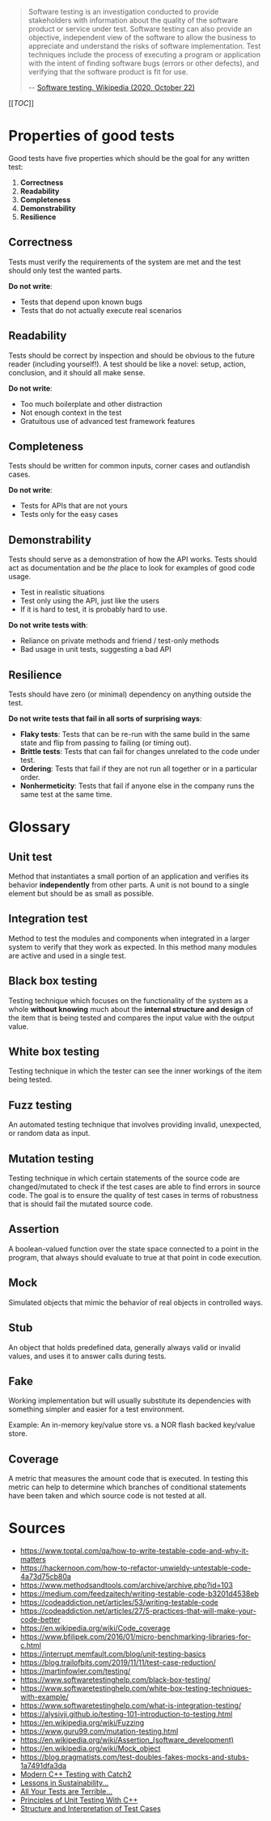 > Software testing is an investigation conducted to provide stakeholders with
> information about the quality of the software product or service under test.
> Software testing can also provide an objective, independent view of the
> software to allow the business to appreciate and understand the risks of
> software implementation. Test techniques include the process of executing a
> program or application with the intent of finding software bugs (errors or
> other defects), and verifying that the software product is fit for use.
>
> -- [Software testing. Wikipedia (2020, October 22)](https://en.wikipedia.org/wiki/Software_testing)

[[_TOC_]]

# Properties of good tests

Good tests have five properties which should be the goal for any written test:

1. **Correctness**
2. **Readability**
3. **Completeness**
4. **Demonstrability**
5. **Resilience**

## Correctness

Tests must verify the requirements of the system are met and the test should
only test the wanted parts.

**Do not write**:
- Tests that depend upon known bugs
- Tests that do not actually execute real scenarios

## Readability

Tests should be correct by inspection and should be obvious to the future reader
(including yourself!). A test should be like a novel: setup, action, conclusion,
and it should all make sense.

**Do not write**:
- Too much boilerplate and other distraction
- Not enough context in the test
- Gratuitous use of advanced test framework features

## Completeness

Tests should be written for common inputs, corner cases and outlandish cases.

**Do not write**:
- Tests for APIs that are not yours
- Tests only for the easy cases

## Demonstrability

Tests should serve as a demonstration of how the API works. Tests should act as
documentation and be *the* place to look for examples of good code usage.

- Test in realistic situations
- Test only using the API, just like the users
- If it is hard to test, it is probably hard to use.

**Do not write tests with**:
- Reliance on private methods and friend / test-only methods
- Bad usage in unit tests, suggesting a bad API

## Resilience

Tests should have zero (or minimal) dependency on anything outside the test.

**Do not write tests that fail in all sorts of surprising ways**:

- **Flaky tests**: Tests that can be re-run with the same build in the same
  state and flip from passing to failing (or timing out).
- **Brittle tests**: Tests that can fail for changes unrelated to the code under
  test.
- **Ordering**: Tests that fail if they are not run all together or in a
  particular order.
- **Nonhermeticity**: Tests that fail if anyone else in the company runs the
  same test at the same time.

# Glossary

## Unit test

Method that instantiates a small portion of an application and verifies its
behavior **independently** from other parts. A unit is not bound to a single
element but should be as small as possible.

## Integration test

Method to test the modules and components when integrated in a larger system to
verify that they work as expected. In this method many modules are active and
used in a single test.

## Black box testing

Testing technique which focuses on the functionality of the system as a
whole **without knowing** much about the **internal structure and design** of
the item that is being tested and compares the input value with the output
value.

## White box testing

Testing technique in which the tester can see the inner workings of the item
being tested.

## Fuzz testing

An automated testing technique that involves providing invalid, unexpected, or
random data as input.

## Mutation testing

Testing technique in which certain statements of the source code are
changed/mutated to check if the test cases are able to find errors in source
code. The goal is to ensure the quality of test cases in terms of robustness
that is should fail the mutated source code.

## Assertion

A boolean-valued function over the state space connected to a point in the
program, that always should evaluate to true at that point in code execution.

## Mock

Simulated objects that mimic the behavior of real objects in controlled ways.

## Stub

An object that holds predefined data, generally always valid or invalid values,
and uses it to answer calls during tests.

## Fake

Working implementation but will usually substitute its dependencies with
something simpler and easier for a test environment.

Example: An in-memory key/value store vs. a NOR flash backed key/value store.

## Coverage

A metric that measures the amount code that is executed. In testing this metric
can help to determine which branches of conditional statements have been taken
and which source code is not tested at all.

# Sources

- https://www.toptal.com/qa/how-to-write-testable-code-and-why-it-matters
- https://hackernoon.com/how-to-refactor-unwieldy-untestable-code-4a73d75cb80a
- https://www.methodsandtools.com/archive/archive.php?id=103
- https://medium.com/feedzaitech/writing-testable-code-b3201d4538eb
- https://codeaddiction.net/articles/53/writing-testable-code
- https://codeaddiction.net/articles/27/5-practices-that-will-make-your-code-better
- https://en.wikipedia.org/wiki/Code_coverage
- https://www.bfilipek.com/2016/01/micro-benchmarking-libraries-for-c.html
- https://interrupt.memfault.com/blog/unit-testing-basics
- https://blog.trailofbits.com/2019/11/11/test-case-reduction/
- https://martinfowler.com/testing/
- https://www.softwaretestinghelp.com/black-box-testing/
- https://www.softwaretestinghelp.com/white-box-testing-techniques-with-example/
- https://www.softwaretestinghelp.com/what-is-integration-testing/
- https://alysivji.github.io/testing-101-introduction-to-testing.html
- https://en.wikipedia.org/wiki/Fuzzing
- https://www.guru99.com/mutation-testing.html
- https://en.wikipedia.org/wiki/Assertion_(software_development)
- https://en.wikipedia.org/wiki/Mock_object
- https://blog.pragmatists.com/test-doubles-fakes-mocks-and-stubs-1a7491dfa3da
- [Modern C++ Testing with Catch2](https://www.youtube.com/watch?v=Ob5_XZrFQH0)
- [Lessons in Sustainability...](https://www.youtube.com/watch?v=zW-i9eVGU_k)
- [All Your Tests are Terrible...](https://www.youtube.com/watch?v=u5senBJUkPc)
- [Principles of Unit Testing With C++](https://www.youtube.com/watch?v=oOcuJdJJ33g)
- [Structure and Interpretation of Test Cases](https://www.youtube.com/watch?v=tWn8RA_DEic)
